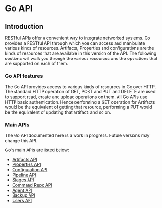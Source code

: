# Go API

## Introduction

RESTful APIs offer a convenient way to integrate networked systems. Go provides a RESTful API through which you can access and manipulate various kinds of resources. Artifacts, Properties and configurations are the kinds of resources that are available in this version of the API. The following sections will walk you through the various resources and the operations that are supported on each of them.

### Go API features

The Go API provides access to various kinds of resources in Go over HTTP. The standard HTTP operation of GET, POST and PUT and DELETE are used to support read, create and upload operations on them. All Go APIs use HTTP basic authentication. Hence performing a GET operation for Artifacts would be the equivalent of getting that resource, performing a PUT would be the equivalent of updating that artifact; and so on.

### Main APIs

The Go API documented here is a work in progress. Future versions may change this API.

Go's main APIs are listed below:

-   [Artifacts API](Artifacts_API.md)
-   [Properties API](Properties_API.md)
-   [Configuration API](Configuration_API.md)
-   [Pipeline API](Pipeline_API.md)
-   [Stages API](Stages_API.md)
-   [Command Repo API](command_repo_api.md)
-   [Agent API](Agent_API.md)
-   [Backup API](Backup_API.md)
-   [Users API](users_api.md)
